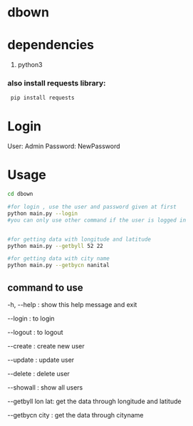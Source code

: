 # dbown

# dependencies
1. python3

### also install requests library:
```bash
 pip install requests
```

# Login
User: Admin
Password: NewPassword

# Usage
```bash
cd dbown

#for login , use the user and password given at first
python main.py --login
#you can only use other command if the user is logged in


#for getting data with longitude and latitude
python main.py --getbyll 52 22

#for getting data with city name
python main.py --getbycn nanital
```
## command to use
-h, --help         : show this help message and exit

--login          : to login

--logout         :  to logout

--create         : create new user

--update         : update user

--delete         : delete user

--showall        :  show all users

--getbyll lon lat:  get the data through longitude and latitude

--getbycn city   :  get the data through cityname
